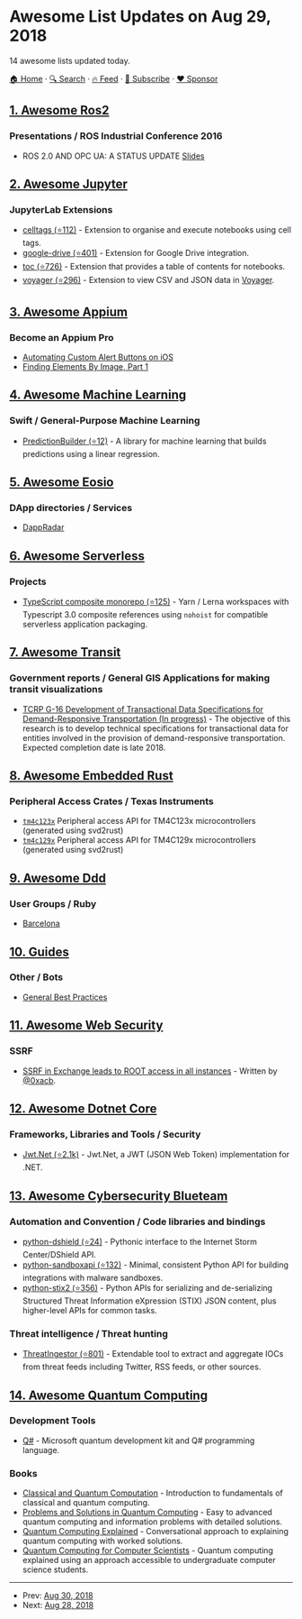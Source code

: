 # Awesome List Updates on Aug 29, 2018

14 awesome lists updated today.

[🏠 Home](/README.md) · [🔍 Search](https://www.trackawesomelist.com/search/) · [🔥 Feed](https://www.trackawesomelist.com/rss.xml) · [📮 Subscribe](https://trackawesomelist.us17.list-manage.com/subscribe?u=d2f0117aa829c83a63ec63c2f&id=36a103854c) · [❤️  Sponsor](https://github.com/sponsors/theowenyoung)



## [1. Awesome Ros2](/content/fkromer/awesome-ros2/README.md)

### Presentations / ROS Industrial Conference 2016

*   ROS 2.0 AND OPC UA: A STATUS UPDATE [Slides](https://static1.squarespace.com/static/51df34b1e4b08840dcfd2841/t/58235f2eb8a79be587899891/1478713139775/ROS-I-Conf2016-day1-09-keinert.pdf)

## [2. Awesome Jupyter](/content/markusschanta/awesome-jupyter/README.md)

### JupyterLab Extensions

*   [celltags (⭐112)](https://github.com/jupyterlab/jupyterlab-celltags) - Extension to organise and execute notebooks using cell tags.
*   [google-drive (⭐401)](https://github.com/jupyterlab/jupyterlab-google-drive) - Extension for Google Drive integration.
*   [toc (⭐726)](https://github.com/jupyterlab/jupyterlab-toc) - Extension that provides a table of contents for notebooks.
*   [voyager (⭐296)](https://github.com/altair-viz/jupyterlab_voyager) - Extension to view CSV and JSON data in [Voyager](http://vega.github.io/voyager/).

## [3. Awesome Appium](/content/SrinivasanTarget/awesome-appium/README.md)

### Become an Appium Pro

*   [Automating Custom Alert Buttons on iOS](https://appiumpro.com/editions/31)
*   [Finding Elements By Image, Part 1](https://appiumpro.com/editions/32)

## [4. Awesome Machine Learning](/content/josephmisiti/awesome-machine-learning/README.md)

### Swift / General-Purpose Machine Learning

*   [PredictionBuilder (⭐12)](https://github.com/denissimon/prediction-builder-swift) - A library for machine learning that builds predictions using a linear regression.

## [5. Awesome Eosio](/content/DanailMinchev/awesome-eosio/README.md)

### DApp directories / Services

*   [DappRadar](https://dappradar.com/eos-dapps)

## [6. Awesome Serverless](/content/pmuens/awesome-serverless/README.md)

### Projects

*   [TypeScript composite monorepo (⭐125)](https://github.com/tommedema/serverless-mono-example) - Yarn / Lerna workspaces with Typescript 3.0 composite references using `nohoist` for compatible serverless application packaging.

## [7. Awesome Transit](/content/CUTR-at-USF/awesome-transit/README.md)

### Government reports / General GIS Applications for making transit visualizations

*   [TCRP G-16 Development of Transactional Data Specifications for Demand-Responsive Transportation (In progress)](http://apps.trb.org/cmsfeed/TRBNetProjectDisplay.asp?ProjectID=4120) - The objective of this research is to develop technical specifications for transactional data for entities involved in the provision of demand-responsive transportation.  Expected completion date is late 2018.

## [8. Awesome Embedded Rust](/content/rust-embedded/awesome-embedded-rust/README.md)

### Peripheral Access Crates / Texas Instruments

*   [`tm4c123x`](https://crates.io/crates/tm4c123x) Peripheral access API for TM4C123x microcontrollers (generated using svd2rust)
*   [`tm4c129x`](https://crates.io/crates/tm4c129x) Peripheral access API for TM4C129x microcontrollers (generated using svd2rust)

## [9. Awesome Ddd](/content/heynickc/awesome-ddd/README.md)

### User Groups / Ruby

*   [Barcelona](https://www.meetup.com/dddbcn/)

## [10. Guides](/content/NARKOZ/guides/README.md)

### Other / Bots

*   [General Best Practices](https://developers.facebook.com/docs/messenger-platform/introduction/general-best-practices)

## [11. Awesome Web Security](/content/qazbnm456/awesome-web-security/README.md)

### SSRF

*   [SSRF in Exchange leads to ROOT access in all instances](https://hackerone.com/reports/341876) - Written by [@0xacb](https://twitter.com/0xacb).

## [12. Awesome Dotnet Core](/content/thangchung/awesome-dotnet-core/README.md)

### Frameworks, Libraries and Tools / Security

*   [Jwt.Net (⭐2.1k)](https://github.com/jwt-dotnet/jwt) - Jwt.Net, a JWT (JSON Web Token) implementation for .NET.

## [13. Awesome Cybersecurity Blueteam](/content/fabacab/awesome-cybersecurity-blueteam/README.md)

### Automation and Convention / Code libraries and bindings

*   [python-dshield (⭐24)](https://github.com/rshipp/python-dshield) - Pythonic interface to the Internet Storm Center/DShield API.
*   [python-sandboxapi (⭐132)](https://github.com/InQuest/python-sandboxapi) - Minimal, consistent Python API for building integrations with malware sandboxes.
*   [python-stix2 (⭐356)](https://github.com/oasis-open/cti-python-stix2) - Python APIs for serializing and de-serializing Structured Threat Information eXpression (STIX) JSON content, plus higher-level APIs for common tasks.

### Threat intelligence / Threat hunting

*   [ThreatIngestor (⭐801)](https://github.com/InQuest/ThreatIngestor) - Extendable tool to extract and aggregate IOCs from threat feeds including Twitter, RSS feeds, or other sources.

## [14. Awesome Quantum Computing](/content/desireevl/awesome-quantum-computing/README.md)

### Development Tools

*   [Q#](https://docs.microsoft.com/en-gb/quantum/?view=qsharp-preview) - Microsoft quantum development kit and Q# programming language.

### Books

*   [Classical and Quantum Computation](https://books.google.com.au/books/about/Classical_and_Quantum_Computation.html?id=TrMposZZ0MQC\&redir_esc=y) - Introduction to fundamentals of classical and quantum computing.
*   [Problems and Solutions in Quantum Computing](https://www.worldscientific.com/worldscibooks/10.1142/6077#) - Easy to advanced quantum computing and information problems with detailed solutions.
*   [Quantum Computing Explained](https://www.amazon.com/Quantum-Computing-Explained-David-McMahon/dp/0470096993) - Conversational approach to explaining quantum computing with worked solutions.
*   [Quantum Computing for Computer Scientists](https://www.amazon.com/Quantum-Computing-Computer-Scientists-Yanofsky/dp/0521879965) - Quantum computing explained using an approach accessible to undergraduate computer science students.

---

- Prev: [Aug 30, 2018](/content/2018/08/30/README.md)
- Next: [Aug 28, 2018](/content/2018/08/28/README.md)